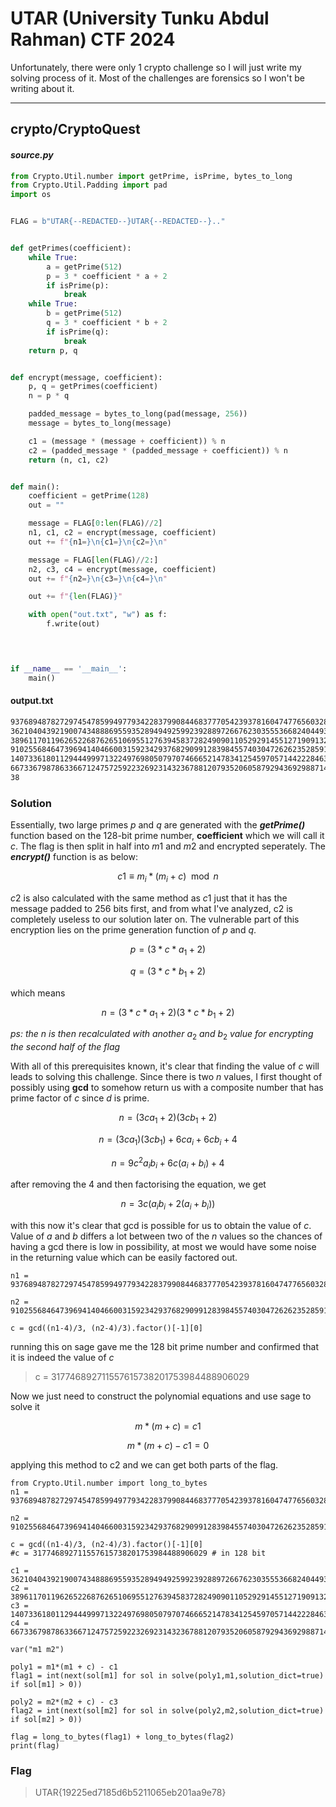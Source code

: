 UTAR (University Tunku Abdul Rahman) CTF 2024 
=====

Unfortunately, there were only 1 crypto challenge so I will just write my solving process of it. Most of the challenges are forensics so I won't be writing about it.

---

## crypto/CryptoQuest
#### *source.py*
```python
from Crypto.Util.number import getPrime, isPrime, bytes_to_long
from Crypto.Util.Padding import pad
import os


FLAG = b"UTAR{--REDACTED--}UTAR{--REDACTED--}.."


def getPrimes(coefficient):
    while True:
        a = getPrime(512)
        p = 3 * coefficient * a + 2
        if isPrime(p):
            break
    while True:
        b = getPrime(512)
        q = 3 * coefficient * b + 2
        if isPrime(q):
            break
    return p, q


def encrypt(message, coefficient):
    p, q = getPrimes(coefficient)
    n = p * q

    padded_message = bytes_to_long(pad(message, 256))
    message = bytes_to_long(message)

    c1 = (message * (message + coefficient)) % n
    c2 = (padded_message * (padded_message + coefficient)) % n
    return (n, c1, c2)


def main():
    coefficient = getPrime(128)
    out = ""

    message = FLAG[0:len(FLAG)//2]
    n1, c1, c2 = encrypt(message, coefficient)
    out += f"{n1=}\n{c1=}\n{c2=}\n"

    message = FLAG[len(FLAG)//2:]
    n2, c3, c4 = encrypt(message, coefficient)
    out += f"{n2=}\n{c3=}\n{c4=}\n"

    out += f"{len(FLAG)}"

    with open("out.txt", "w") as f:
        f.write(out)
        



if __name__ == '__main__':
    main()
```

#### output.txt
```txt
93768948782729745478599497793422837990844683777054239378160474776560328573740431328119069546474726108930506737169994788955100441012384360021152667154287992695010195576758316949585621551596158372376345419456965488254521532147792713935363300735987030988082563979975500168572577260733535458985853917764527363407769270888828243816895641732445160252301964925541012207546553786760547571437309
3621040439219007434888695593528949492599239288972667623035553668240449325367907807190984382
38961170119626522687626510695512763945837282490901105292914551271909132862880451294564581486215394942213278613219193998476780825416310064483441834455024759682451365186271467161856917087605946914135889892673345642528730827437281612146749527084617454349049733455068960554905116871841706314477013111977569678325423376811306656890003048738805309787387561294793597356241924105500206801243681
91025568464739694140466003159234293768290991283984557403047262623528591078227010433420470804003649933884386662079743329798798525248580861464365943451120270370457258649269769883650838118032727366611574875678349888523527808307940817294050887454976727571614338539148795127773589683011325602555167585577233867721677509481441225602003683137182844508449837448007714031771752450966624270918589
1407336180112944499971322497698050797074666521478341254597057144222846308346063835176567810
66733679878633667124757259223269231432367881207935206058792943692988714505334832943381814065625916206697088774218098846411737964259410579281236726564745615128051703728622261928271407714135067615429579405549983711303762437418267153754333494140843478524850272910127575235376097155240248320583861866005852543936467306384094561646405485745134325827256105810397144185548281681262004671878944
38
```

### Solution 
Essentially, two large primes $p$ and $q$ are generated with the _**getPrime()**_ function based on the 128-bit prime number, **coefficient** which we will call it $c$. The flag is then split in half into $m1$ and $m2$ and encrypted seperately. The _**encrypt()**_ function is as below:

$$c1 \equiv m_i * (m_i + c) \mod n$$

$c2$ is also calculated with the same method as $c1$ just that it has the message padded to 256 bits first, and from what I've analyzed, c2 is completely useless to our solution later on. 
The vulnerable part of this encryption lies on the prime generation function of $p$ and $q$. 

$$ p = (3* c * a_1 + 2) $$

$$ q = (3* c *b_1 + 2) $$

which means

$$ n = (3* c * a_1 + 2)(3* c *b_1 + 2) $$

_ps: the n is then recalculated with another_ $a_2$ _and_ $b_2$ _value for encrypting the second half of the flag_

With all of this prerequisites known, it's clear that finding the value of $c$ will leads to solving this challenge. Since there is two $n$ values, I first thought of possibly using **gcd** to somehow return us with a composite number that has prime factor of $c$ since $d$ is prime. 

$$ n = (3ca_1 + 2)(3cb_1 + 2) $$

$$ n = (3ca_1)(3cb_1) + 6ca_i + 6cb_i + 4 $$

$$ n = 9c^2a_ib_i + 6c(a_i + b_i) + 4 $$


after removing the $4$ and then factorising the equation, we get


$$ n = 3c (a_ib_i + 2(a_i + b_i)) $$

with this now it's clear that gcd is possible for us to obtain the value of $c$. Value of $a$ and $b$ differs a lot between two of the $n$ values so the chances of having a gcd there is low in possibility, at most we would have some noise in the returning value which can be easily factored out.

```sage
n1 = 93768948782729745478599497793422837990844683777054239378160474776560328573740431328119069546474726108930506737169994788955100441012384360021152667154287992695010195576758316949585621551596158372376345419456965488254521532147792713935363300735987030988082563979975500168572577260733535458985853917764527363407769270888828243816895641732445160252301964925541012207546553786760547571437309

n2 = 91025568464739694140466003159234293768290991283984557403047262623528591078227010433420470804003649933884386662079743329798798525248580861464365943451120270370457258649269769883650838118032727366611574875678349888523527808307940817294050887454976727571614338539148795127773589683011325602555167585577233867721677509481441225602003683137182844508449837448007714031771752450966624270918589 

c = gcd((n1-4)/3, (n2-4)/3).factor()[-1][0]
```

running this on sage gave me the 128 bit prime number and confirmed that it is indeed the value of $c$
> c = 317746892711557615738201753984488906029

Now we just need to construct the polynomial equations and use sage to solve it

$$ m*(m + c) = c1 $$

$$ m*(m + c) - c1 = 0 $$

applying this method to c2 and we can get both parts of the flag. 

```sage
from Crypto.Util.number import long_to_bytes
n1 = 93768948782729745478599497793422837990844683777054239378160474776560328573740431328119069546474726108930506737169994788955100441012384360021152667154287992695010195576758316949585621551596158372376345419456965488254521532147792713935363300735987030988082563979975500168572577260733535458985853917764527363407769270888828243816895641732445160252301964925541012207546553786760547571437309

n2 = 91025568464739694140466003159234293768290991283984557403047262623528591078227010433420470804003649933884386662079743329798798525248580861464365943451120270370457258649269769883650838118032727366611574875678349888523527808307940817294050887454976727571614338539148795127773589683011325602555167585577233867721677509481441225602003683137182844508449837448007714031771752450966624270918589 

c = gcd((n1-4)/3, (n2-4)/3).factor()[-1][0]
#c = 317746892711557615738201753984488906029 # in 128 bit

c1 = 3621040439219007434888695593528949492599239288972667623035553668240449325367907807190984382
c2 = 38961170119626522687626510695512763945837282490901105292914551271909132862880451294564581486215394942213278613219193998476780825416310064483441834455024759682451365186271467161856917087605946914135889892673345642528730827437281612146749527084617454349049733455068960554905116871841706314477013111977569678325423376811306656890003048738805309787387561294793597356241924105500206801243681
c3 = 1407336180112944499971322497698050797074666521478341254597057144222846308346063835176567810
c4 = 66733679878633667124757259223269231432367881207935206058792943692988714505334832943381814065625916206697088774218098846411737964259410579281236726564745615128051703728622261928271407714135067615429579405549983711303762437418267153754333494140843478524850272910127575235376097155240248320583861866005852543936467306384094561646405485745134325827256105810397144185548281681262004671878944

var("m1 m2")

poly1 = m1*(m1 + c) - c1
flag1 = int(next(sol[m1] for sol in solve(poly1,m1,solution_dict=true) if sol[m1] > 0))

poly2 = m2*(m2 + c) - c3
flag2 = int(next(sol[m2] for sol in solve(poly2,m2,solution_dict=true) if sol[m2] > 0))

flag = long_to_bytes(flag1) + long_to_bytes(flag2)
print(flag)

```

### Flag
> UTAR{19225ed7185d6b5211065eb201aa9e78}






